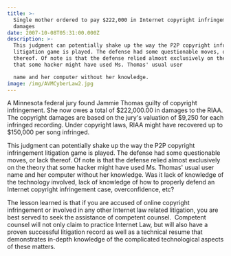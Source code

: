 ```yaml
---
title: >-
  Single mother ordered to pay $222,000 in Internet copyright infringement
  damages
date: 2007-10-08T05:31:00.000Z
description: >-
  This judgment can potentially shake up the way the P2P copyright infringement
  litigation game is played. The defense had some questionable moves, or lack
  thereof. Of note is that the defense relied almost exclusively on the theory
  that some hacker might have used Ms. Thomas' usual user

  name and her computer without her knowledge.
image: /img/AVMCyberLaw2.jpg
---
```

A Minnesota federal jury found Jammie Thomas guilty of copyright infringement. She now owes a total of $222,000.00 in damages to the RIAA. The copyright damages are based on the jury's valuation of $9,250 for each infringed recording. Under copyright laws, RIAA might have recovered up to $150,000 per song infringed.

This judgment can potentially shake up the way the P2P copyright infringement litigation game is played. The defense had some questionable moves, or lack thereof. Of note is that the defense relied almost exclusively on the theory that some hacker might have used Ms. Thomas' usual user\
name and her computer without her knowledge. Was it lack of knowledge of the technology involved, lack of knowledge of how to properly defend an Internet copyright infringement case, overconfidence, etc?

The lesson learned is that if you are accused of online copyright infringement or involved in any other Internet law related litigation, you are best served to seek the assistance of competent counsel.&nbsp; Competent counsel will not only claim to practice Internet Law, but will also have a proven  successful litigation record as well as a technical resume that demonstrates in-depth knowledge of the complicated technological aspects of these matters.
